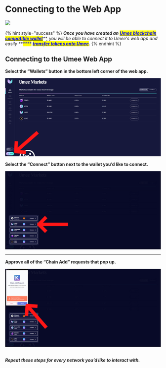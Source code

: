 # Connecting to the Web App

![](<../../.gitbook/assets/Umee\_Banners\_for site\_1500x500\_2-3.png>)

{% hint style="success" %}
_**Once you have created an**_ [_<mark style="color:blue;">**Umee blockchain compatible wallet**</mark>_](../getting-started/creating-a-wallet.md)_**, you will be able to connect it to Umee's web app and easily **<mark style="color:blue;">****</mark>_ [_<mark style="color:blue;">**transfer tokens onto Umee**</mark>_](transferring-tokens.md)_**.**_
{% endhint %}

## Connecting to the Umee Web App

**Select the “Wallets” button in the bottom left corner of the web app.**

![](<../../.gitbook/assets/select wallets.png>)



**Select the “Connect” button next to the wallet you’d like to connect.**

![For this example we will be connecting an Umee wallet.](<../../.gitbook/assets/choose wallet to connect.png>)

****

**Approve all of the “Chain Add” requests that pop up.**

![](<../../.gitbook/assets/approve chain add request.png>)

\
_**Repeat these steps for every network you’d like to interact with.**_
